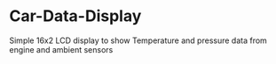 # Car-Data-Display
Simple 16x2 LCD display to show Temperature and pressure data from engine and ambient sensors
